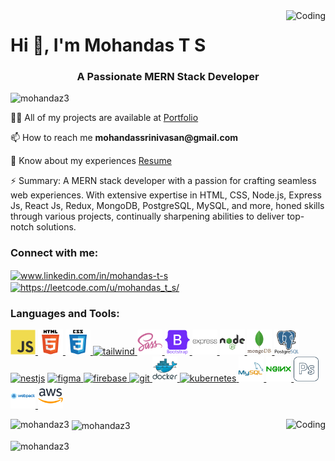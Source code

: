 <!DOCTYPE html>
<html lang="en">
<head>
  <meta charset="UTF-8">
  <meta name="viewport" content="width=device-width, initial-scale=1.0">
  
</head>
<body>
  <img align="right" alt="Coding" src="https://miro.medium.com/v2/resize:fit:1100/format:webp/1*5NSPse0Q6D9r0HaHx6Ehpw.png">
  <div class="header">
    <h1>Hi 👋, I'm Mohandas T S</h1>
  </div>
  <h3 align="center">A Passionate MERN Stack Developer</h3>
  
  <div class="content">
    <div>
      <p align="left">
        <img src="https://komarev.com/ghpvc/?username=mohandaz3&label=Profile%20views&color=0e75b6&style=flat" alt="mohandaz3" />
      </p>
      <p>👨‍💻 All of my projects are available at <a href="https://mohandaz3.github.io/Mohandas-T-S/">Portfolio</a></p>
      <p>📫 How to reach me <strong>mohandassrinivasan@gmail.com</strong></p>
      <p>📄 Know about my experiences <a href="https://drive.google.com/file/d/1-c3ajb8Ofa9JGK_97vU05Ox7XxLhHJA4/view?usp=sharing">Resume</a></p>
      <p>⚡ Summary: A MERN stack developer with a passion for crafting seamless web experiences. With extensive expertise in HTML, CSS, Node.js, Express Js, React Js, Redux, MongoDB, PostgreSQL, MySQL, and more, honed skills through various projects, continually sharpening abilities to deliver top-notch solutions.</p>
      <h3>Connect with me:</h3>
      <p align="left">
        <a href="https://linkedin.com/in/www.linkedin.com/in/mohandas-t-s" target="blank">
          <img align="center" src="https://raw.githubusercontent.com/rahuldkjain/github-profile-readme-generator/master/src/images/icons/Social/linked-in-alt.svg" alt="www.linkedin.com/in/mohandas-t-s" height="30" width="40" />
        </a>
        <a href="https://www.leetcode.com/https://leetcode.com/u/mohandas_t_s/" target="blank">
          <img align="center" src="https://raw.githubusercontent.com/rahuldkjain/github-profile-readme-generator/master/src/images/icons/Social/leet-code.svg" alt="https://leetcode.com/u/mohandas_t_s/" height="30" width="40" />
        </a>
      </p>
      <h3>Languages and Tools:</h3>
      <p align="left">
        <a href="https://developer.mozilla.org/en-US/docs/Web/JavaScript" target="_blank" rel="noreferrer">
          <img src="https://raw.githubusercontent.com/devicons/devicon/master/icons/javascript/javascript-original.svg" alt="javascript" width="40" height="40"/>
        </a>
        <a href="https://www.w3.org/html/" target="_blank" rel="noreferrer">
          <img src="https://raw.githubusercontent.com/devicons/devicon/master/icons/html5/html5-original-wordmark.svg" alt="html5" width="40" height="40"/>
        </a>
        <a href="https://www.w3schools.com/css/" target="_blank" rel="noreferrer">
          <img src="https://raw.githubusercontent.com/devicons/devicon/master/icons/css3/css3-original-wordmark.svg" alt="css3" width="40" height="40"/>
        </a>
        <a href="https://tailwindcss.com/" target="_blank" rel="noreferrer">
          <img src="https://www.vectorlogo.zone/logos/tailwindcss/tailwindcss-icon.svg" alt="tailwind" width="40" height="40"/>
        </a>
        <a href="https://sass-lang.com" target="_blank" rel="noreferrer"> <img src="https://raw.githubusercontent.com/devicons/devicon/master/icons/sass/sass-original.svg" alt="sass" width="40" height="40"/> </a>
        <a href="https://getbootstrap.com" target="_blank" rel="noreferrer">
          <img src="https://raw.githubusercontent.com/devicons/devicon/master/icons/bootstrap/bootstrap-plain-wordmark.svg" alt="bootstrap" width="40" height="40"/>
        </a>
        <a href="https://expressjs.com" target="_blank" rel="noreferrer">
          <img src="https://raw.githubusercontent.com/devicons/devicon/master/icons/express/express-original-wordmark.svg" alt="express" width="40" height="40"/>
        </a>
         <a href="https://nodejs.org" target="_blank" rel="noreferrer">
          <img src="https://raw.githubusercontent.com/devicons/devicon/master/icons/nodejs/nodejs-original-wordmark.svg" alt="nodejs" width="40" height="40"/>
        </a>
        <a href="https://www.mongodb.com/" target="_blank" rel="noreferrer">
          <img src="https://raw.githubusercontent.com/devicons/devicon/master/icons/mongodb/mongodb-original-wordmark.svg" alt="mongodb" width="40" height="40"/>
        </a>
        <a href="https://www.postgresql.org" target="_blank" rel="noreferrer">
          <img src="https://raw.githubusercontent.com/devicons/devicon/master/icons/postgresql/postgresql-original-wordmark.svg" alt="postgresql" width="40" height="40"/>
        </a>
        <a href="https://nestjs.com/" target="_blank" rel="noreferrer">
  <img src="https://nestjs.com/img/logo_text.svg" alt="nestjs" width="40" height="40"/></a>
     <a href="https://www.figma.com/" target="_blank" rel="noreferrer">
          <img src="https://www.vectorlogo.zone/logos/figma/figma-icon.svg" alt="figma" width="40" height="40"/>
        </a>
        <a href="https://firebase.google.com/" target="_blank" rel="noreferrer">
          <img src="https://www.vectorlogo.zone/logos/firebase/firebase-icon.svg" alt="firebase" width="40" height="40"/>
        </a>
        <a href="https://git-scm.com/" target="_blank" rel="noreferrer">
          <img src="https://www.vectorlogo.zone/logos/git-scm/git-scm-icon.svg" alt="git" width="40" height="40"/>
        </a>
        <a href="https://www.docker.com/" target="_blank" rel="noreferrer">
          <img src="https://raw.githubusercontent.com/devicons/devicon/master/icons/docker/docker-original-wordmark.svg" alt="docker" width="40" height="40"/>
        </a>
        <a href="https://kubernetes.io" target="_blank" rel="noreferrer">
          <img src="https://www.vectorlogo.zone/logos/kubernetes/kubernetes-icon.svg" alt="kubernetes" width="40" height="40"/>
        </a>
        <a href="https://www.mysql.com/" target="_blank" rel="noreferrer">
          <img src="https://raw.githubusercontent.com/devicons/devicon/master/icons/mysql/mysql-original-wordmark.svg" alt="mysql" width="40" height="40"/>
        </a>
        <a href="https://www.nginx.com" target="_blank" rel="noreferrer">
          <img src="https://raw.githubusercontent.com/devicons/devicon/master/icons/nginx/nginx-original.svg" alt="nginx" width="40" height="40"/>
        </a>
        <a href="https://www.photoshop.com/en" target="_blank" rel="noreferrer">
          <img src="https://raw.githubusercontent.com/devicons/devicon/master/icons/photoshop/photoshop-line.svg" alt="photoshop" width="40" height="40"/>
        </a>
        <a href="https://webpack.js.org" target="_blank" rel="noreferrer">
          <img src="https://raw.githubusercontent.com/devicons/devicon/d00d0969292a6569d45b06d3f350f463a0107b0d/icons/webpack/webpack-original-wordmark.svg" alt="webpack" width="40" height="40"/>
        </a>
        <a href="https://aws.amazon.com" target="_blank" rel="noreferrer">
          <img src="https://raw.githubusercontent.com/devicons/devicon/master/icons/amazonwebservices/amazonwebservices-original-wordmark.svg" alt="aws" width="40" height="40"/>
        </a>
      </p>
      <img align="right" alt="Coding" src="https://media.giphy.com/media/qgQUggAC3Pfv687qPC/giphy.gif">
    </div>
  </div>
  <div class="stats">
    <p><img align="left" src="https://github-readme-stats.vercel.app/api/top-langs?username=mohandaz3&show_icons=true&locale=en&layout=compact" alt="mohandaz3" /></p>
    <p>&nbsp;<img align="center" src="https://github-readme-stats.vercel.app/api?username=mohandaz3&show_icons=true&locale=en" alt="mohandaz3" /></p>
    <p><img align="center" src="https://github-readme-streak-stats.herokuapp.com/?user=mohandaz3&" alt="mohandaz3" /></p>
  </div>
</body>
</html>
